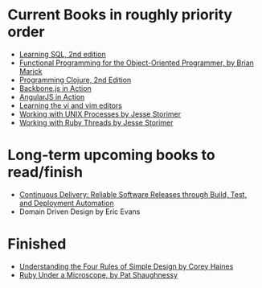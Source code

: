 Current Books in roughly priority order
===============================
 * [Learning SQL, 2nd edition](http://shop.oreilly.com/product/9780596520847.do)
 * [Functional Programming for the Object-Oriented Programmer, by Brian Marick](https://leanpub.com/fp-oo)
 * [Programming Clojure, 2nd Edition](https://pragprog.com/book/shcloj2/programming-clojure)
 * [Backbone.js in Action](http://www.manning.com/breed/)
 * [AngularJS in Action](http://www.manning.com/bford/) 
 * [Learning the vi and vim editors](http://shop.oreilly.com/product/9780596529833.do)
 * [Working with UNIX Processes by Jesse Storimer](http://www.jstorimer.com/pages/books)
 * [Working with Ruby Threads by Jesse Storimer](http://www.jstorimer.com/pages/books)
 

Long-term upcoming books to read/finish
=======================================
* [Continuous Delivery: Reliable Software Releases through Build, Test, and Deployment Automation ](http://www.amazon.com/dp/0321601912?tag=contindelive-20#)
* Domain Driven Design by Eric Evans

Finished
========
* [Understanding the Four Rules of Simple Design by Corey Haines](https://leanpub.com/4rulesofsimpledesign)
* [Ruby Under a Microscope, by Pat Shaughnessy](http://patshaughnessy.net/ruby-under-a-microscope)
